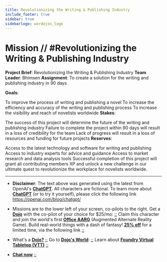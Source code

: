 ```yaml
---
title: Revolutionizing the Writing & Publishing Industry
include_footer: true
sidebar: true
sidebarlogo: wordojos_logo
---
```

# Mission // #Revolutionizing the Writing & Publishing Industry

**Project Brief**: Revolutionizing the Writing & Publishing Industry
**Team Leader**: Bhimsen
**Assignment**: To create a solution for the writing and publishing industry in 90 days

**Goals**:

To improve the process of writing and publishing a novel
To increase the efficiency and accuracy of the writing and publishing process
To increase the visibility and reach of novelists worldwide
**Stakes**:

The success of this project will determine the future of the writing and publishing industry
Failure to complete the project within 90 days will result in a loss of credibility for the team
Lack of progress will result in a loss of resources and funding for future projects
**Reserves**:

Access to the latest technology and software for writing and publishing
Access to industry experts for advice and guidance
Access to market research and data analysis tools
Successful completion of this project will grant all contributing members XP and unlock a new challenge in our ultimate quest to revolutionize the workplace for novelists worldwide.

---

* **Disclaimer**: The text above was generated using the latest from OpenAI's [**ChatGPT**](https://openai.com/blog/chatgpt/).  All characters are fictional.  To learn more about [**ChatGPT**](https://openai.com/blog/chatgpt/) (or to try it yourself), please click the following link https://openai.com/blog/chatgpt/

* Missions are to the lower left of your screen, co-pilots to the right. Get a [**Dojo**](https://workmates.live/marketplace) with the co-pilot of your choice for $25/mo: [::](https://workmates.live/marketplace)  Claim this character and join the world's first [**Office AARG**](https://dojos.world) (Augmented Alternate Reality Game). Build real-world things with a dash of fantasy! [**25% off**](https://blog.workmates.live/deal-on-a-dojo) for a limited time, via the following link [::](https://blog.workmates.live/deal-on-a-dojo) 

* What's a [**Dojo?**](https://workdojos.com) [::](https://workdojos.com)  Go to [**Dojo's World**](https://dojos.world): [::](https://dojos.world)  Learn about [**Foundry Virtual Tabletop (VTT)**](https://foundryvtt.com) [::](https://foundryvtt.com/)

* [**Chat now**](https://chat.workmates.live/channel/support) [::](https://chat.workmates.live/channel/support)